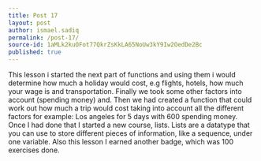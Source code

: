 ```yaml
---
title: Post 17
layout: post
author: ismael.sadiq
permalink: /post-17/
source-id: 1aMLk2kuOFot77QkrZsKkLA65NoUw3kY9Iw2OedDe2Bc
published: true
---
```

This lesson i started the next part of functions and using them i would determine how much a holiday would cost, e.g flights, hotels, how much your wage is and transportation. Finally we took some other factors into account (spending money) and. Then we had created a function that could work out how much a trip would cost taking into account all the different factors for example: Los angeles for 5 days with 600 spending money. Once I had done that I started a new course, lists. Lists are a datatype that you can use to store different pieces of information, like a sequence, under one variable. Also this lesson I earned another badge, which was 100 exercises done.

